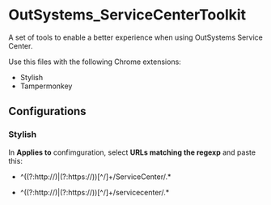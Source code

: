 # OutSystems_ServiceCenterToolkit
A set of tools to enable a better experience when using OutSystems Service Center.

Use this files with the following Chrome extensions:
- Stylish
- Tampermonkey

## Configurations
### Stylish
In **Applies to** confimguration, select **URLs matching the regexp** and paste this:

- ^((?:http:\/\/)|(?:https:\/\/))[^\/]+\/ServiceCenter\/.*


- ^((?:http:\/\/)|(?:https:\/\/))[^\/]+\/servicecenter\/.*
